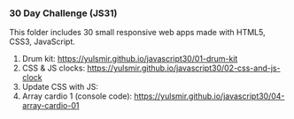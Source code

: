 ### 30 Day Challenge (JS31)

This folder includes 30 small responsive web apps made with HTML5, CSS3, JavaScript.

1. Drum kit: https://yulsmir.github.io/javascript30/01-drum-kit
2. CSS & JS clocks: https://yulsmir.github.io/javascript30/02-css-and-js-clock
3. Update CSS with JS:
4. Array cardio 1 (console code): https://yulsmir.github.io/javascript30/04-array-cardio-01
